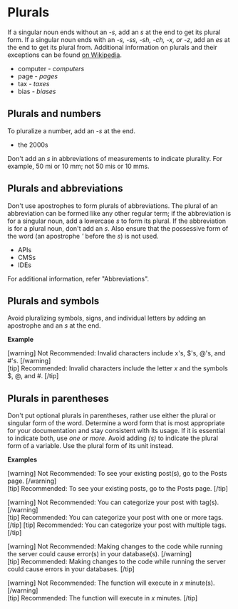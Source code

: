 # Plurals

If a singular noun ends without an *-s*, add an *s* at the end to get its plural form. If a singular noun ends with an *-s, -ss, -sh, -ch, -x, or -z*, add an *es* at the end to get its plural from. Additional information on plurals and their exceptions can be found [on Wikipedia](https://en.wikipedia.org/wiki/English_plurals).
- computer - *computers*
- page - *pages*
- tax - *taxes*
- bias - *biases*

## Plurals and numbers

To pluralize a number, add an *-s* at the end.
- the 2000s

Don't add an *s* in abbreviations of measurements to indicate plurality. For example, 50 mi or 10 mm; not 50 mis or 10 mms.

## Plurals and abbreviations

Don't use apostrophes to form plurals of abbreviations. The plural of an abbreviation can be formed like any other regular term; if the abbreviation is for a singular noun, add a lowercase *s* to form its plural. If the abbreviation is for a plural noun, don't add an *s*. Also ensure that the possessive form of the word (an apostrophe *'* before the *s*) is not used.
- APIs
- CMSs
- IDEs  

For additional information, refer "Abbreviations".

## Plurals and symbols

Avoid pluralizing symbols, signs, and individual letters by adding an apostrophe and an *s* at the end.

**Example**

[warning] Not Recommended: Invalid characters include x's, $'s, @'s, and #'s. [/warning]  
[tip] Recommended: Invalid characters include the letter *x* and the symbols $, @, and #. [/tip]  

## Plurals in parentheses

Don't put optional plurals in parentheses, rather use either the plural or singular form of the word. Determine a word form that is most appropriate for your documentation and stay consistent with its usage. If it is essential to indicate both, use *one or more*.
Avoid adding *(s)* to indicate the plural form of a variable. Use the plural form of its unit instead.

**Examples**

[warning] Not Recommended: To see your existing post(s), go to the Posts page. [/warning]  
[tip] Recommended: To see your existing posts, go to the Posts page. [/tip]

[warning] Not Recommended: You can categorize your post with tag(s). [/warning]  
[tip] Recommended: You can categorize your post with one or more tags. [/tip]
[tip] Recommended: You can categorize your post with multiple tags. [/tip]

[warning] Not Recommended: Making changes to the code while running the server could cause error(s) in your database(s). [/warning]  
[tip] Recommended: Making changes to the code while running the server could cause errors in your databases. [/tip]

[warning] Not Recommended: The function will execute in *x* minute(s). [/warning]  
[tip] Recommended: The function will execute in *x* minutes. [/tip]
